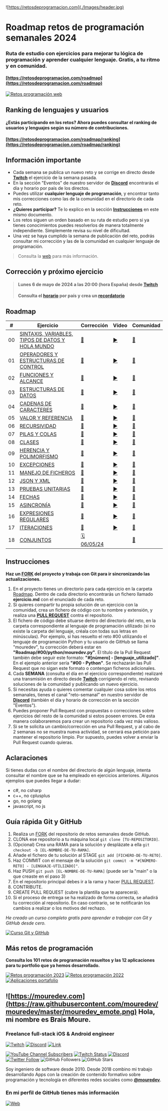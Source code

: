 ![https://retosdeprogramacion.com](./Images/header.jpg)

# Roadmap retos de programación semanales 2024


### Ruta de estudio con ejercicios para mejorar tu lógica de programación y aprender cualquier lenguaje. Gratis, a tu ritmo y en comunidad.

#### [https://retosdeprogramacion.com/roadmap](https://retosdeprogramacion.com/roadmap)
[![Retos programación web](https://img.shields.io/github/stars/mouredev/retos-programacion-web?label=Web%20Retos%20Programación&style=social)](https://github.com/mouredev/retos-programacion-web)

## Ranking de lenguajes y usuarios

#### ¿Estás participando en los retos? Ahora puedes consultar el ranking de usuarios y lenguajes según su número de contribuciones.

#### [https://retosdeprogramacion.com/roadmap/ranking](https://retosdeprogramacion.com/roadmap/ranking)

## Información importante

* Cada semana se publica un nuevo reto y se corrige en directo desde **[Twitch](https://twitch.tv/mouredev)** el ejercicio de la semana pasada.
* En la sección "Eventos" de nuestro servidor de **[Discord](https://discord.gg/mouredev)** encontrarás el día y horario por país de los directos.
* Puedes utilizar **cualquier lenguaje de programación**, y encontrar tanto mis correcciones como las de la comunidad en el directorio de cada reto.
* **¿Quieres participar?** Te lo explico en la sección **[Instrucciones](https://github.com/mouredev/roadmap-retos-programacion#instrucciones)** en este mismo documento.
* Los retos siguen un orden basado en su ruta de estudio pero si ya tienes conocimientos puedes resolverlos de manera totalmente independiente. Simplemente revisa su nivel de dificultad.
* Una vez se haya cumplido la semana de publicación del reto, podrás consultar mi corrección y las de la comunidad en cualquier lenguaje de programación.

> Consulta la [web](https://retosdeprogramacion.com/roadmap) para más información.

## Corrección y próximo ejercicio

> #### Lunes 6 de mayo de 2024 a las 20:00 (hora España) desde **[Twitch](https://twitch.tv/mouredev)**
> #### Consulta el **[horario](https://discord.gg/33hUYsY9?event=12321116576777544390)** por país y crea un **[recordatorio](https://discord.gg/33hUYsY9?event=1232111657677754439)**

## Roadmap

| # | Ejercicio | Corrección | Vídeo | Comunidad |
|---|-----------|------------|-------|-----------|
|00|[SINTAXIS, VARIABLES, TIPOS DE DATOS Y HOLA MUNDO](./Roadmap/00%20-%20SINTAXIS,%20VARIABLES,%20TIPOS%20DE%20DATOS%20Y%20HOLA%20MUNDO/ejercicio.md)|[📝](./Roadmap/00%20-%20SINTAXIS,%20VARIABLES,%20TIPOS%20DE%20DATOS%20Y%20HOLA%20MUNDO/python/mouredev.py)|[▶️](https://youtu.be/gEIBJ7rmLa0)|[👥](./Roadmap/00%20-%20SINTAXIS,%20VARIABLES,%20TIPOS%20DE%20DATOS%20Y%20HOLA%20MUNDO/)
|01|[OPERADORES Y ESTRUCTURAS DE CONTROL](./Roadmap/01%20-%20OPERADORES%20Y%20ESTRUCTURAS%20DE%20CONTROL/ejercicio.md)|[📝](./Roadmap/01%20-%20OPERADORES%20Y%20ESTRUCTURAS%20DE%20CONTROL/python/mouredev.py)|[▶️](https://youtu.be/DLSGCh9jdes)|[👥](./Roadmap/01%20-%20OPERADORES%20Y%20ESTRUCTURAS%20DE%20CONTROL/)
|02|[FUNCIONES Y ALCANCE](./Roadmap/02%20-%20FUNCIONES%20Y%20ALCANCE/ejercicio.md)|[📝](./Roadmap/02%20-%20FUNCIONES%20Y%20ALCANCE/python/mouredev.py)|[▶️](https://youtu.be/auxClgiX6UM)|[👥](./Roadmap/02%20-%20FUNCIONES%20Y%20ALCANCE/)
|03|[ESTRUCTURAS DE DATOS](./Roadmap/03%20-%20ESTRUCTURAS%20DE%20DATOS/ejercicio.md)|[📝](./Roadmap/03%20-%20ESTRUCTURAS%20DE%20DATOS/python/mouredev.py)|[▶️](https://youtu.be/brxtPtUbU7M)|[👥](./Roadmap/03%20-%20ESTRUCTURAS%20DE%20DATOS/)
|04|[CADENAS DE CARACTERES](./Roadmap/04%20-%20CADENAS%20DE%20CARACTERES/ejercicio.md)|[📝](./Roadmap/04%20-%20CADENAS%20DE%20CARACTERES/python/mouredev.py)|[▶️](https://youtu.be/CKzY7nHwulA)|[👥](./Roadmap/04%20-%20CADENAS%20DE%20CARACTERES/)
|05|[VALOR Y REFERENCIA](./Roadmap/05%20-%20VALOR%20Y%20REFERENCIA/ejercicio.md)|[📝](./Roadmap/05%20-%20VALOR%20Y%20REFERENCIA/python/mouredev.py)|[▶️](https://youtu.be/P2OQDT9Wrb0)|[👥](./Roadmap/05%20-%20VALOR%20Y%20REFERENCIA/)
|06|[RECURSIVIDAD](./Roadmap/06%20-%20RECURSIVIDAD/ejercicio.md)|[📝](./Roadmap/06%20-%20RECURSIVIDAD/python/mouredev.py)|[▶️](https://youtu.be/nTfDkLRrYiM)|[👥](./Roadmap/06%20-%20RECURSIVIDAD/)
|07|[PILAS Y COLAS](./Roadmap/07%20-%20PILAS%20Y%20COLAS/ejercicio.md)|[📝](./Roadmap/07%20-%20PILAS%20Y%20COLAS/python/mouredev.py)|[▶️](https://youtu.be/cBeRWS2X0CA)|[👥](./Roadmap/07%20-%20PILAS%20Y%20COLAS/)
|08|[CLASES](./Roadmap/08%20-%20CLASES/ejercicio.md)|[📝](./Roadmap/08%20-%20CLASES/python/mouredev.py)|[▶️](https://youtu.be/W4tv8WUbum4)|[👥](./Roadmap/08%20-%20CLASES/)
|09|[HERENCIA Y POLIMORFISMO](./Roadmap/09%20-%20HERENCIA/ejercicio.md)|[📝](./Roadmap/09%20-%20HERENCIA/python/mouredev.py)|[▶️](https://youtu.be/PVBs5PWjedA)|[👥](./Roadmap/09%20-%20HERENCIA/)
|10|[EXCEPCIONES](./Roadmap/10%20-%20EXCEPCIONES/ejercicio.md)|[📝](./Roadmap/10%20-%20EXCEPCIONES/python/mouredev.py)|[▶️](https://youtu.be/mfOzfj-BrQo)|[👥](./Roadmap/10%20-%20EXCEPCIONES/)
|11|[MANEJO DE FICHEROS](./Roadmap/11%20-%20MANEJO%20DE%20FICHEROS/ejercicio.md)|[📝](./Roadmap/11%20-%20MANEJO%20DE%20FICHEROS/python/mouredev.py)|[▶️](https://youtu.be/Bsiay2nax4Y)|[👥](./Roadmap/11%20-%20MANEJO%20DE%20FICHEROS/)
|12|[JSON Y XML](./Roadmap/12%20-%20JSON%20Y%20XML/ejercicio.md)|[📝](./Roadmap/12%20-%20JSON%20Y%20XML/python/mouredev.py)|[▶️](https://youtu.be/OwStihBItEg)|[👥](./Roadmap/12%20-%20JSON%20Y%20XML/)
|13|[PRUEBAS UNITARIAS](./Roadmap/13%20-%20PRUEBAS%20UNITARIAS/ejercicio.md)|[📝](./Roadmap/13%20-%20PRUEBAS%20UNITARIAS/python/mouredev.py)|[▶️](https://youtu.be/3WFQ2grp0h0)|[👥](./Roadmap/13%20-%20PRUEBAS%20UNITARIAS/)
|14|[FECHAS](./Roadmap/14%20-%20FECHAS/ejercicio.md)|[📝](./Roadmap/14%20-%20FECHAS/python/mouredev.py)|[▶️](https://youtu.be/EQIAhF7NNMI)|[👥](./Roadmap/14%20-%20FECHAS/)
|15|[ASINCRONÍA](./Roadmap/15%20-%20ASINCRONÍA/ejercicio.md)|[📝](./Roadmap/15%20-%20ASINCRONÍA/python/mouredev.py)|[▶️](https://youtu.be/YA8Ssd3AUwA)|[👥](./Roadmap/15%20-%20ASINCRONÍA/)
|16|[EXPRESIONES REGULARES](./Roadmap/16%20-%20EXPRESIONES%20REGULARES/ejercicio.md)|[📝](./Roadmap/16%20-%20EXPRESIONES%20REGULARES/python/mouredev.py)|[▶️](https://youtu.be/0L7IfEF19ow)|[👥](./Roadmap/16%20-%20EXPRESIONES%20REGULARES/)
|17|[ITERACIONES](./Roadmap/17%20-%20ITERACIONES/ejercicio.md)|[📝](./Roadmap/17%20-%20ITERACIONES/python/mouredev.py)|[▶️](https://youtu.be/X1ROaPH_ci8)|[👥](./Roadmap/17%20-%20ITERACIONES/)
|18|[CONJUNTOS](./Roadmap/18%20-%20CONJUNTOS/ejercicio.md)|[🗓️ 06/05/24](https://discord.gg/33hUYsY9?event=1232111657677754439)||[👥](./Roadmap/18%20-%20CONJUNTOS/)

## Instrucciones

**Haz un [FORK](https://github.com/mouredev/roadmap-retos-programacion/fork) del proyecto y trabaja con Git para ir sincronizando las actualizaciones.**

1. En el proyecto tienes un directorio para cada ejercicio en la carpeta [Roadmap](./Roadmap). Dentro de cada directorio encontrarás un fichero llamado **ejercicio.md** con el enunciado de cada reto.
2. Si quieres compartir tu propia solución de un ejercicio con la comunidad, crea un fichero de código con tu nombre y extensión, y realiza una [**PULL REQUEST**](https://docs.github.com/es/pull-requests/collaborating-with-pull-requests/proposing-changes-to-your-work-with-pull-requests/creating-a-pull-request) contra el repositorio.
3. El fichero de código debe situarse dentro del directorio del reto, en la carpeta correspondiente al lenguaje de programación utilizado (si no existe la carpeta del lenguaje, créala con todas sus letras en minúsculas). Por ejemplo, si has resuelto el reto #00 utilizando el lenguaje de programación Python y tu usuario de GitHub se llama "mouredev", tu corrección deberá estar en **"Roadmap/#00/python/mouredev.py"**. El título de la Pull Request también debe seguir este formato: **"#[número] - [lenguaje_utilizado]"**. En el ejemplo anterior sería **"#00 - Python"**. Se rechazarán las Pull Request que no sigan este formato o contengan ficheros adicionales.
4. Cada **SEMANA** (consulta el día en el ejercicio correspondiente) realizaré una transmisión en directo desde **[Twitch](https://twitch.tv/mouredev)** corrigiendo el reto, revisando soluciones de la comunidad y publicando un nuevo ejercicio.
5. Si necesitas ayuda o quieres comentar cualquier cosa sobre los retos semanales, tienes el canal "reto-semanal” en nuestro servidor de **[Discord](https://discord.gg/mouredev)** (también el día y horario de corrección en la sección "Eventos").
6. Puedes proponer Pull Request con propuestas o correcciones sobre ejercicios del resto de la comunidad si estos poseen errores. De esta manera colaboraremos para crear un repositorio cada vez más valioso.
7. Si se te solicita un cambio/corrección en una Pull Request, y al cabo de 2 semanas no se muestra nueva actividad, se cerrará esa petición para mantener el repositorio limpio. Por supuesto, puedes volver a enviar la Pull Request cuando quieras.

## Aclaraciones

Si tienes dudas con el nombre del directorio de algún lenguaje, intenta consultar el nombre que se ha empleado en ejercicios anteriores. Algunos ejemplos que puedes llegar a dudar:
    
* c#, no csharp
* c++, no cplusplus
* go, no golang
* javascript, no js

## Guía rápida Git y GitHub

1. Realiza un [FORK](https://github.com/mouredev/roadmap-retos-programacion/fork) del repositorio de retos semanales desde GitHub.
2. CLONA ese repositorio a tu máquina local `git clone [TU-REPOSITORIO]`.
3. (Opcional) Crea una RAMA para la solución y desplázate a ella `git checkout -b [EL-NOMBRE-DE-TU-RAMA]`.
4. Añade el fichero de tu solución al STAGE `git add [FICHERO-DE-TU-RETO]`.
5. Haz COMMIT con el mensaje de la solución `git commit -m "#[NÚMERO-RETO] - [LENGUAJE-UTILIZADO]"`.
6. Haz PUSH `git push [EL-NOMBRE-DE-TU-RAMA]` (puede ser la "main" o la que creaste en el paso 3)
7. En el repositorio principal debes ir a la rama y hacer [PULL REQUEST](https://docs.github.com/es/pull-requests/collaborating-with-pull-requests/proposing-changes-to-your-work-with-pull-requests/creating-a-pull-request).
8. CONTRIBUTE.
9. CREATE PULL REQUEST (cubre la plantilla que te aparecerá).
10. Si el proceso de entrega se ha realizado de forma correcta, se añadirá tu corrección al repositorio. En caso contrario, se te notificarán los cambios a realizar o los motivos del rechazo.

*He creado un curso completo gratis para aprender a trabajar con Git y GitHub desde cero.*

[![Curso Git y GitHub](https://img.shields.io/github/stars/mouredev/hello-git?label=Curso%20Git%20GitHub&style=social)](https://github.com/mouredev/hello-git)

## Más retos de programación

**Consulta los 101 retos de programación resueltos y las 12 aplicaciones para tu portfolio que ya hemos desarrollado.**

[![Retos programación 2023](https://img.shields.io/github/stars/mouredev/retos-programacion-2023?label=Retos%20Programación%202023&style=social)](https://github.com/mouredev/retos-programacion-2023)
[![Retos programación 2022](https://img.shields.io/github/stars/mouredev/Weekly-Challenge-2022-Kotlin?label=Retos%20Semanales%202022&style=social)](https://github.com/mouredev/Weekly-Challenge-2022-Kotlin)
[![Aplicaciones portafolio](https://img.shields.io/github/stars/mouredev/Monthly-App-Challenge-2022?label=Aplicaciones%20portafolio&style=social)](https://github.com/mouredev/Monthly-App-Challenge-2022)

## ![https://mouredev.com](https://raw.githubusercontent.com/mouredev/mouredev/master/mouredev_emote.png) Hola, mi nombre es Brais Moure.
### Freelance full-stack iOS & Android engineer

[![Twitch](https://img.shields.io/badge/Twitch-Retos_en_directo-9146FF?style=for-the-badge&logo=twitch&logoColor=white&labelColor=101010)](https://twitch.tv/mouredev)
[![Discord](https://img.shields.io/badge/Discord-Chat_comunidad-5865F2?style=for-the-badge&logo=discord&logoColor=white&labelColor=101010)](https://mouredev.com/discord)
[![Link](https://img.shields.io/badge/Links_de_interés-moure.dev-39E09B?style=for-the-badge&logo=Linktree&logoColor=white&labelColor=101010)](https://moure.dev)

[![YouTube Channel Subscribers](https://img.shields.io/youtube/channel/subscribers/UCxPD7bsocoAMq8Dj18kmGyQ?style=social)](https://youtube.com/mouredevapps?sub_confirmation=1)
[![Twitch Status](https://img.shields.io/twitch/status/mouredev?style=social)](https://twitch.com/mouredev)
[![Discord](https://img.shields.io/discord/729672926432985098?style=social&label=Discord&logo=discord)](https://mouredev.com/discord)
[![Twitter Follow](https://img.shields.io/twitter/follow/mouredev?style=social)](https://twitter.com/mouredev)
![GitHub Followers](https://img.shields.io/github/followers/mouredev?style=social)
![GitHub Stars](https://img.shields.io/github/stars/mouredev?style=social)

Soy ingeniero de software desde 2010. Desde 2018 combino mi trabajo desarrollando Apps con la creación de contenido formativo sobre programación y tecnología en diferentes redes sociales como **[@mouredev](https://moure.dev)**.

### En mi perfil de GitHub tienes más información

[![Web](https://img.shields.io/badge/GitHub-MoureDev-14a1f0?style=for-the-badge&logo=github&logoColor=white&labelColor=101010)](https://github.com/mouredev)